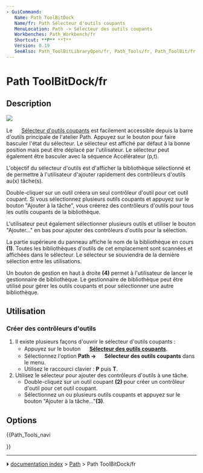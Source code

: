 ```yaml
---
- GuiCommand:
   Name: Path ToolBitDock
   Name/fr: Path Sélecteur d'outils coupants
   MenuLocation: Path -> Sélecteur des outils coupants
   Workbenches: Path_Workbench/fr
   Shortcut: **P** **T**
   Version: 0.19
   SeeAlso: Path_ToolBitLibraryOpen/fr, Path_Tools/fr, Path_ToolBit/fr
---
```


# Path ToolBitDock/fr

## Description

![](images/Toolbit_Dock.png )

Le <img alt="" src=images/Path_ToolBitDock.svg  style="width:16px;"> [Sélecteur d\'outils coupants](Path_ToolBitDock/fr.md) est facilement accessible depuis la barre d\'outils principale de l\'atelier Path. Appuyez sur le bouton pour faire basculer l\'état du sélecteur. Le sélecteur est affiché par défaut à la bonne position mais peut être déplacé par l\'utilisateur. Le sélecteur peut également être basculer avec la séquence Accélérateur (p,t).

L\'objectif du sélecteur d\'outils est d\'afficher la bibliothèque sélectionné et de permettre à l\'utilisateur d\'ajouter rapidement des contrôleurs d\'outils au(x) tâche(s).

Double-cliquer sur un outil créera un seul contrôleur d\'outil pour cet outil coupant. Si vous sélectionnez plusieurs outils coupants et appuyez sur le bouton \"Ajouter à la tâche\", vous créerez des contrôleurs d\'outils pour tous les outils coupants de la bibliothèque.

L\'utilisateur peut également sélectionner plusieurs outils et utiliser le bouton \"Ajouter\...\" en bas pour ajouter des contrôleurs d\'outils pour la sélection.

La partie supérieure du panneau affiche le nom de la bibliothèque en cours **(1)**. Toutes les bibliothèques d\'outils de cet emplacement sont scannées et affichées dans le sélecteur. Le sélecteur se souviendra de la dernière sélection entre les utilisations.

Un bouton de gestion en haut à droite **(4)** permet à l\'utilisateur de lancer le gestionnaire de bibliothèque. Le gestionnaire de bibliothèque peut être utilisé pour gérer les outils coupants et pour sélectionner une autre bibliothèque.



## Utilisation



### Créer des contrôleurs d\'outils 

1.  Il existe plusieurs façons d\'ouvrir le sélecteur d\'outils coupants :
    -   Appuyez sur le bouton **<img src="images/Path_ToolBitDock.svg" width=16px> [Sélecteur des outils coupants](Path_ToolBitDock/fr.md)**.
    -   Sélectionnez l\'option **Path → <img src="images/Path_ToolBitDock.svg" width=16px> Sélecteur des outils coupants** dans le menu.
    -   Utilisez le raccourci clavier : **P** puis **T**.
2.  Utilisez le sélecteur pour ajouter des contrôleurs d\'outils à une tâche.
    -   Double-cliquez sur un outil coupant **(2)** pour créer un contrôleur d\'outil pour cet outil coupant.
    -   Sélectionnez un ou plusieurs outils coupants et appuyez sur le bouton \"Ajouter à la tâche\...\"**(3)**.

## Options





{{Path_Tools_navi

}}



---
⏵ [documentation index](../README.md) > [Path](Path_Workbench.md) > Path ToolBitDock/fr
